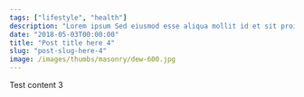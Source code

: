 ```yaml
---
tags: ["lifestyle", "health"]
description: "Lorem ipsum Sed eiusmod esse aliqua mollit id et sit proident dolor nulla sed"
date: "2018-05-03T00:00:00"
title: "Post title here 4"
slug: "post-slug-here-4"
image: /images/thumbs/masonry/dew-600.jpg
---
```

Test content 3
